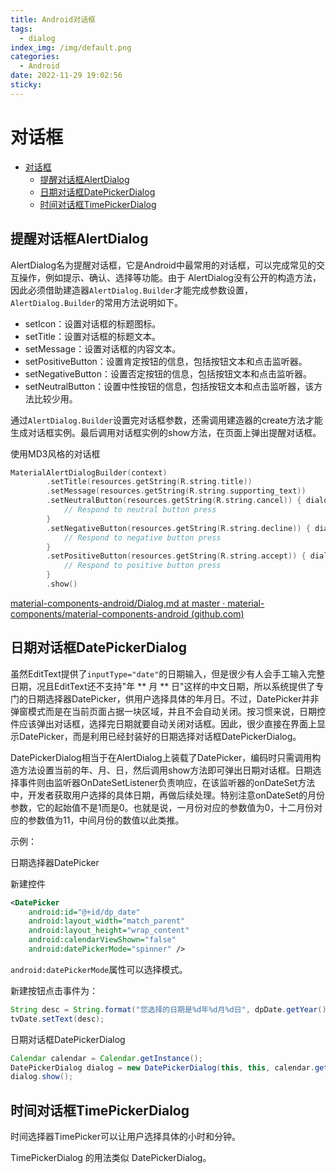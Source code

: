 ```yaml
---
title: Android对话框
tags:
  - dialog
index_img: /img/default.png
categories:
  - Android
date: 2022-11-29 19:02:56
sticky:
---
```


# 对话框

- [对话框](#对话框)
  - [提醒对话框AlertDialog](#提醒对话框alertdialog)
  - [日期对话框DatePickerDialog](#日期对话框datepickerdialog)
  - [时间对话框TimePickerDialog](#时间对话框timepickerdialog)


## 提醒对话框AlertDialog


AlertDialog名为提醒对话框，它是Android中最常用的对话框，可以完成常见的交互操作，例如提示、确认、选择等功能。由于
AlertDialog没有公开的构造方法，因此必须借助建造器`AlertDialog.Builder`才能完成参数设置，`AlertDialog.Builder`的常用方法说明如下。

- setIcon：设置对话框的标题图标。
- setTitle：设置对话框的标题文本。
- setMessage：设置对话框的内容文本。
- setPositiveButton：设置肯定按钮的信息，包括按钮文本和点击监听器。
- setNegativeButton：设置否定按钮的信息，包括按钮文本和点击监听器。
- setNeutralButton：设置中性按钮的信息，包括按钮文本和点击监听器，该方法比较少用。

通过`AlertDialog.Builder`设置完对话框参数，还需调用建造器的create方法才能生成对话框实例。最后调用对话框实例的show方法，在页面上弹出提醒对话框。

使用MD3风格的对话框

```kotlin
MaterialAlertDialogBuilder(context)
        .setTitle(resources.getString(R.string.title))
        .setMessage(resources.getString(R.string.supporting_text))
        .setNeutralButton(resources.getString(R.string.cancel)) { dialog, which ->
            // Respond to neutral button press
        }
        .setNegativeButton(resources.getString(R.string.decline)) { dialog, which ->
            // Respond to negative button press
        }
        .setPositiveButton(resources.getString(R.string.accept)) { dialog, which ->
            // Respond to positive button press
        }
        .show()
```

[material-components-android/Dialog.md at master · material-components/material-components-android (github.com)](https://github.com/material-components/material-components-android/blob/master/docs/components/Dialog.md)


## 日期对话框DatePickerDialog

虽然EditText提供了`inputType="date"`的日期输入，但是很少有人会手工输入完整日期，况且EditText还不支持"年 ** 月 ** 日"这样的中文日期，所以系统提供了专门的日期选择器DatePicker，供用户选择具体的年月日。不过，DatePicker并非弹窗模式而是在当前页面占据一块区域，并且不会自动关闭。按习惯来说，日期控件应该弹出对话框，选择完日期就要自动关闭对话框。因此，很少直接在界面上显示DatePicker，而是利用已经封装好的日期选择对话框DatePickerDialog。

DatePickerDialog相当于在AlertDialog上装载了DatePicker，编码时只需调用构造方法设置当前的年、月、日，然后调用show方法即可弹出日期对话框。日期选择事件则由监听器OnDateSetListener负责响应，在该监听器的onDateSet方法中，开发者获取用户选择的具体日期，再做后续处理。特别注意onDateSet的月份参数，它的起始值不是1而是0。也就是说，一月份对应的参数值为0，十二月份对应的参数值为11，中间月份的数值以此类推。


示例：

日期选择器DatePicker

新建控件

```xml
<DatePicker
    android:id="@+id/dp_date"
    android:layout_width="match_parent"
    android:layout_height="wrap_content"
    android:calendarViewShown="false"
    android:datePickerMode="spinner" />
```

`android:datePickerMode`属性可以选择模式。

新建按钮点击事件为：

```java
String desc = String.format("您选择的日期是%d年%d月%d日", dpDate.getYear(), dpDate.getMonth() + 1, dpDate.getDayOfMonth());
tvDate.setText(desc);
```

日期对话框DatePickerDialog

```java
Calendar calendar = Calendar.getInstance();
DatePickerDialog dialog = new DatePickerDialog(this, this, calendar.get(Calendar.YEAR), calendar.get(Calendar.MONTH), calendar.get(Calendar.DAY_OF_MONTH));
dialog.show();
```

## 时间对话框TimePickerDialog

时间选择器TimePicker可以让用户选择具体的小时和分钟。

TimePickerDialog 的用法类似 DatePickerDialog。
